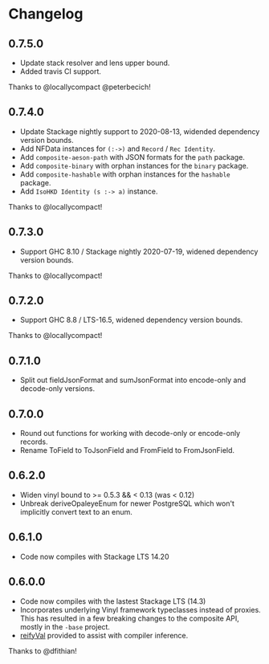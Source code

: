 # Changelog

## 0.7.5.0

* Update stack resolver and lens upper bound.
* Added travis CI support.

Thanks to @locallycompact @peterbecich!

## 0.7.4.0

* Update Stackage nightly support to 2020-08-13, widended dependency version bounds.
* Add NFData instances for `(:->)` and `Record` / `Rec Identity`.
* Add `composite-aeson-path` with JSON formats for the `path` package.
* Add `composite-binary` with orphan instances for the `binary` package.
* Add `composite-hashable` with orphan instances for the `hashable` package.
* Add `IsoHKD Identity (s :-> a)` instance.

Thanks to @locallycompact!

## 0.7.3.0 

* Support GHC 8.10 / Stackage nightly 2020-07-19, widened dependency version bounds.

Thanks to @locallycompact!

## 0.7.2.0

* Support GHC 8.8 / LTS-16.5, widened dependency version bounds.

Thanks to @locallycompact!

## 0.7.1.0

* Split out fieldJsonFormat and sumJsonFormat into encode-only and decode-only versions.

## 0.7.0.0

* Round out functions for working with decode-only or encode-only records.
* Rename ToField to ToJsonField and FromField to FromJsonField.

## 0.6.2.0

* Widen vinyl bound to >= 0.5.3 && < 0.13 (was < 0.12)
* Unbreak deriveOpaleyeEnum for newer PostgreSQL which won't implicitly convert text to an enum.

## 0.6.1.0

* Code now compiles with Stackage LTS 14.20

## 0.6.0.0

* Code now compiles with the lastest Stackage LTS (14.3)
* Incorporates underlying Vinyl framework typeclasses instead of proxies. This has resulted in a few
  breaking changes to the composite API, mostly in the `-base` project.
* [reifyVal](http://hackage.haskell.org/package/composite-base-0.6.0.0/docs/Composite-Record.html#v:reifyVal)
  provided to assist with compiler inference.

Thanks to @dfithian!
